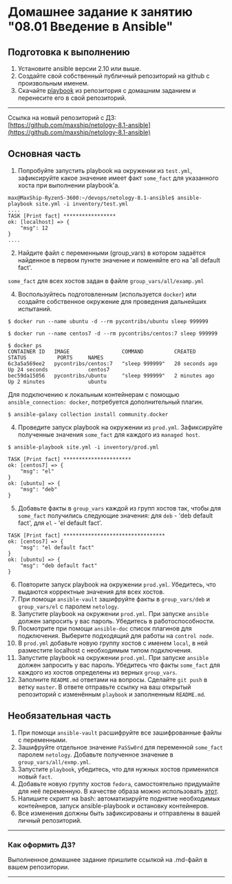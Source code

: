 # Домашнее задание к занятию "08.01 Введение в Ansible"

## Подготовка к выполнению
1. Установите ansible версии 2.10 или выше.
2. Создайте свой собственный публичный репозиторий на github с произвольным именем.
3. Скачайте [playbook](./playbook/) из репозитория с домашним заданием и перенесите его в свой репозиторий.

---
Ссылка на новый репозиторий с ДЗ:
[https://github.com/maxship/netology-8.1-ansible](https://github.com/maxship/netology-8.1-ansible)

## Основная часть
1. Попробуйте запустить playbook на окружении из `test.yml`, зафиксируйте какое значение имеет факт `some_fact` для указанного хоста при выполнении playbook'a.

```shell
max@MaxShip-Ryzen5-3600:~/devops/netology-8.1-ansible$ ansible-playbook site.yml -i inventory/test.yml
....
TASK [Print fact] *****************
ok: [localhost] => {
    "msg": 12
}
....
```

2. Найдите файл с переменными (group_vars) в котором задаётся найденное в первом пункте значение и поменяйте его на 'all default fact'.

`some_fact` для всех хостов задан в файле `group_vars/all/examp.yml`

4. Воспользуйтесь подготовленным (используется `docker`) или создайте собственное окружение для проведения дальнейших испытаний.

```shell
$ docker run --name ubuntu -d --rm pycontribs/ubuntu sleep 999999 

$ docker run --name centos7 -d --rm pycontribs/centos:7 sleep 999999

$ docker ps
CONTAINER ID   IMAGE                 COMMAND          CREATED          STATUS          PORTS     NAMES
6c3a5a569ee2   pycontribs/centos:7   "sleep 999999"   28 seconds ago   Up 24 seconds             centos7
bec59da15056   pycontribs/ubuntu     "sleep 999999"   2 minutes ago    Up 2 minutes              ubuntu
```
Для подключению к локальным контейнерам с помощью `ansible_connection: docker`, потребуется дополнительный плагин.
```shell
$ ansible-galaxy collection install community.docker
```

4. Проведите запуск playbook на окружении из `prod.yml`. Зафиксируйте полученные значения `some_fact` для каждого из `managed host`.

```shell
$ ansible-playbook site.yml -i inventory/prod.yml

TASK [Print fact] **********************
ok: [centos7] => {
    "msg": "el"
}
ok: [ubuntu] => {
    "msg": "deb"
}
```

5. Добавьте факты в `group_vars` каждой из групп хостов так, чтобы для `some_fact` получились следующие значения: для `deb` - 'deb default fact', для `el` - 'el default fact'.

```shell
TASK [Print fact] *********************************
ok: [centos7] => {
    "msg": "el default fact"
}
ok: [ubuntu] => {
    "msg": "deb default fact"
}

```

6. Повторите запуск playbook на окружении `prod.yml`. Убедитесь, что выдаются корректные значения для всех хостов.
7. При помощи `ansible-vault` зашифруйте факты в `group_vars/deb` и `group_vars/el` с паролем `netology`.
8. Запустите playbook на окружении `prod.yml`. При запуске `ansible` должен запросить у вас пароль. Убедитесь в работоспособности.
9. Посмотрите при помощи `ansible-doc` список плагинов для подключения. Выберите подходящий для работы на `control node`.
10. В `prod.yml` добавьте новую группу хостов с именем  `local`, в ней разместите localhost с необходимым типом подключения.
11. Запустите playbook на окружении `prod.yml`. При запуске `ansible` должен запросить у вас пароль. Убедитесь что факты `some_fact` для каждого из хостов определены из верных `group_vars`.
12. Заполните `README.md` ответами на вопросы. Сделайте `git push` в ветку `master`. В ответе отправьте ссылку на ваш открытый репозиторий с изменённым `playbook` и заполненным `README.md`.

## Необязательная часть

1. При помощи `ansible-vault` расшифруйте все зашифрованные файлы с переменными.
2. Зашифруйте отдельное значение `PaSSw0rd` для переменной `some_fact` паролем `netology`. Добавьте полученное значение в `group_vars/all/exmp.yml`.
3. Запустите `playbook`, убедитесь, что для нужных хостов применился новый `fact`.
4. Добавьте новую группу хостов `fedora`, самостоятельно придумайте для неё переменную. В качестве образа можно использовать [этот](https://hub.docker.com/r/pycontribs/fedora).
5. Напишите скрипт на bash: автоматизируйте поднятие необходимых контейнеров, запуск ansible-playbook и остановку контейнеров.
6. Все изменения должны быть зафиксированы и отправлены в вашей личный репозиторий.

---

### Как оформить ДЗ?

Выполненное домашнее задание пришлите ссылкой на .md-файл в вашем репозитории.

---
